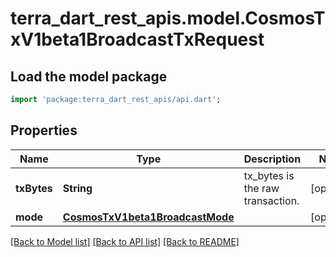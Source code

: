 # terra_dart_rest_apis.model.CosmosTxV1beta1BroadcastTxRequest

## Load the model package
```dart
import 'package:terra_dart_rest_apis/api.dart';
```

## Properties
Name | Type | Description | Notes
------------ | ------------- | ------------- | -------------
**txBytes** | **String** | tx_bytes is the raw transaction. | [optional] 
**mode** | [**CosmosTxV1beta1BroadcastMode**](CosmosTxV1beta1BroadcastMode.md) |  | [optional] 

[[Back to Model list]](../README.md#documentation-for-models) [[Back to API list]](../README.md#documentation-for-api-endpoints) [[Back to README]](../README.md)


